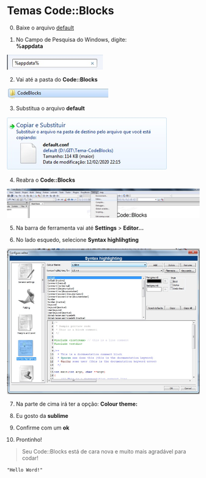 # Temas Code::Blocks

0. Baixe o arquivo 
[default](https://github.com/JosiasSalermo/TemaCode-Blocks/blob/master/default.conf)


1. No Campo de Pesquisa do Windows, digite:   
__%appdata__  


![](https://github.com/JosiasSalermo/TemaCode-Blocks/blob/master/img/1_adddata.jpg)  


2. Vai até a pasta do __Code::Blocks__


![](https://github.com/JosiasSalermo/TemaCode-Blocks/blob/master/img/2_pasta.jpg)


3. Substitua o arquivo __default__ 


![](https://github.com/JosiasSalermo/TemaCode-Blocks/blob/master/img/3_substituir.jpg)


4. Reabra o __Code::Blocks__


![](https://github.com/JosiasSalermo/TemaCode-Blocks/blob/master/img/4_editor.jpg)


5. Na barra de ferramenta vai até __Settings__ > __Editor...__


6. No lado esquedo, selecione __Syntax highlihgting__


![](https://github.com/JosiasSalermo/TemaCode-Blocks/blob/master/img/5_Syntax.jpg)


7. Na parte de cima irá ter a opção:
__Colour theme:__


8. Eu gosto da __sublime__


9. Confirme com um __ok__


10. Prontinho! 

>Seu Code::Blocks está de cara nova e muito mais agradável para codar!

    "Hello Word!"